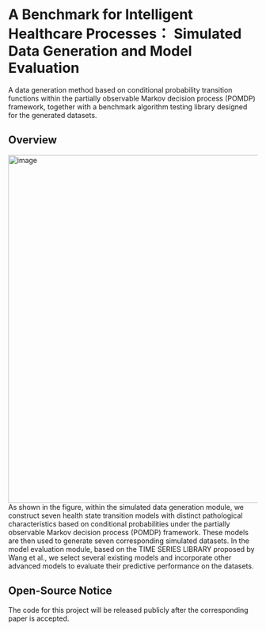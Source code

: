 # A Benchmark for Intelligent Healthcare Processes： Simulated Data Generation and Model Evaluation
A data generation method based on conditional probability transition functions within the partially observable Markov decision process (POMDP) framework, together with a benchmark algorithm testing library designed for the generated datasets.

## Overview
<img width="1911" height="703" alt="image" src="https://github.com/user-attachments/assets/2a775232-a525-4960-86da-aaa037e1159f" />
As shown in the figure, within the simulated data generation module, we construct seven health state transition models with distinct pathological characteristics based on conditional probabilities under the partially observable Markov decision process (POMDP) framework. These models are then used to generate seven corresponding simulated datasets. In the model evaluation module, based on the TIME SERIES LIBRARY proposed by Wang et al., we select several existing models and incorporate other advanced models to evaluate their predictive performance on the datasets. 

## Open-Source Notice
The code for this project will be released publicly after the corresponding paper is accepted.
